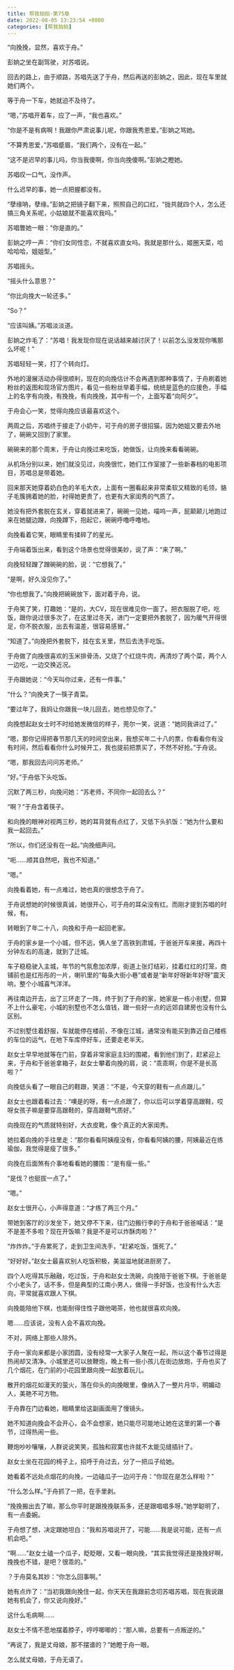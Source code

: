```yaml
---
title: 帮我拍拍-第75章
date: 2022-08-05 13:23:54 +0800
categories: [帮我拍拍]
---
```


“向挽挽，显然，喜欢于舟。”

彭姠之坐在副驾驶，对苏唱说。

回去的路上，由于顺路，苏唱先送了于舟，然后再送的彭姠之，因此，现在车里就她们两个。

等于舟一下车，她就迫不及待了。

“嗯，”苏唱开着车，应了一声，“我也喜欢。”

“你是不是有病啊！我跟你严肃说事儿呢，你跟我秀恩爱。”彭姠之骂她。

“不算秀恩爱，”苏唱蹙眉，“我们两个，没有在一起。”

“这不是迟早的事儿吗，你当我傻啊，你当向挽傻啊。”彭姠之瞪她。

苏唱叹一口气，没作声。

什么迟早的事，她一点把握都没有。

“孽缘呐，孽缘。”彭姠之把镜子翻下来，照照自己的口红，“拢共就四个人，怎么还搞三角关系呢，小姑娘就不能喜欢我吗。”

苏唱瞥她一眼：“你是直的。”

彭姠之哼一声：“你们女同性恋，不就喜欢直女吗。我就是那什么，姬圈天菜，哈哈哈哈，姐姐型。”

苏唱摇头。

“摇头什么意思？”

“你比向挽大一轮还多。”

“So？”

“应该叫姨。”苏唱淡淡道。

彭姠之炸毛了：“苏唱！我发现你现在说话越来越讨厌了！以前怎么没发现你嘴那么坏呢！”

苏唱轻轻一笑，打了个转向灯。

外地的漫展活动办得很顺利，现在的向挽估计不会再遇到那种事情了，于舟刷着她粉丝的返图和现场官方图片，看见一些粉丝举着手幅，统统是蓝色的应援色，手幅上的名字有向挽，有挽挽，有向挽挽，其中有一个，上面写着“向阿夕”。

于舟会心一笑，觉得向挽应该最喜欢这个。

两周之后，苏唱终于接走了小奶牛，可于舟的房子很招猫，因为她姐又要去外地了，碗碗又回到了家里。

碗碗来的那个周末，于舟让向挽过来吃饭，她做饭，让向挽来看看碗碗。

从机场分别以来，她们就没见过，向挽很忙，她们工作室接了一些新春档的电影项目，苏唱总是带着她。

回来那天她穿着奶白色的羊毛大衣，上面有一圈看起来非常柔软又精致的毛领，貉子毛簇拥着她的脸，衬得她更贵了，也更有大家闺秀的气质了。

她没有把外套脱在玄关，穿着就进来了，碗碗一见她，喵呜一声，屁颠颠儿地跑过来在她腿边蹭，向挽蹲下，抱起它，碗碗呼噜呼噜地。

向挽看着它笑，眼睛里有揉碎了的星光。

于舟端着饭出来，看到这个场景也觉得很美妙，说了声：“来了啊。”

向挽轻轻蹭了蹭碗碗的脸，说：“它想我了。”

“是啊，好久没见你了。”

“你也想我了。”向挽把碗碗放下，面对着于舟，说。

于舟笑了笑，打趣她：“是的，大CV，现在很难见你一面了。把衣服脱了吧，吃饭，跟你说过很多次了，在这里过冬天，进门一定要把外套脱了，因为暖气开得很足，你不脱衣服，出去有温差，很容易感冒。”

“知道了。”向挽把外套脱下，挂在玄关里，然后去洗手吃饭。

于舟做了向挽很喜欢的玉米排骨汤，又烧了个红烧牛肉，再清炒了两个菜，两个人一边吃，一边交换近况。

于舟跟她说：“今天叫你过来，还有一件事。”

“什么？”向挽夹了一筷子青菜。

“要过年了，我妈让你跟我一块儿回去，她也想见你了。”

向挽想起赵女士时不时给她发微信的样子，莞尔一笑，说道：“她同我讲过了。”

“嗯，那你记得把春节那几天的时间空出来，我想买年二十八的票，你看看你有没有时间，然后看看你什么时候开工，我也提前把票买了，不然不好抢。”于舟说。

“嗯，那我回去问问苏老师。”

“好。”于舟低下头吃饭。

沉默了两三秒，向挽问她：“苏老师，不同你一起回去么？”

“啊？”于舟含着筷子。

和向挽的眼神对视两三秒，她的耳背就有点红了，又低下头扒饭：“她为什么要和我一起回去。”

“所以，你们还没有在一起。”向挽细声问。

“呃……顺其自然吧，我也不知道。”

“嗯。”

向挽看着她，有一点难过，她也真的很想念于舟了。

于舟说想她的时候很真诚，她很开心，可于舟的耳朵没有红。而刚才提到苏唱的时候，有。

转眼到了年二十八，向挽和于舟一起回老家。

于舟的家乡是一个小城，但不远，俩人坐了高铁到肃城，于爸爸开车来接，再四十分钟左右的高速，就到了迁城。

车子稳稳驶入主城，年节的气氛愈加浓厚，街道上张灯结彩，挂着红红的灯笼，商铺前也是红彤彤的一片，喇叭里的“每条大街小巷”或者是“新年好呀新年好呀”震天响，整个小城喜气洋洋。

再往南边开去，出了三环走了一阵，终于到了于舟的家，她家是一栋小别墅，但算不上什么豪宅，小城的别墅也不怎么值钱，跟一些好一点的远郊自建房也没有什么区别。

不过别墅住着舒服，车就能停在楼前，不像在江城，通常没有能买到靠近自己楼栋的车位的运气，在地下车库停好车，还要走老半天。

赵女士早早地就等在门前，穿着非常家庭主妇的围裙，看到他们到了，赶紧迎上来，于舟和于爸爸拿箱子，赵女士攀着向挽的肩，说：“乖乖啊，你是不是长高啦？”

向挽低头看了一眼自己的鞋跟，笑道：“不是，今天穿的鞋有一点点跟儿。”

赵女士也跟着看过去：“噢是的呀，有一点点跟了，你以后可以学着穿高跟鞋，哎呀女孩子嘛是要穿高跟鞋的，穿高跟鞋气质好。”

向挽现在的气质就特别好，大衣皮靴，像个真正的大家闺秀。

她拉着向挽的手往里走：“那你看看阿姨瘦没有，你看看阿姨的腰，阿姨最近在练瑜伽，我觉得是瘦了很多。”

向挽在后面煞有介事地看看她的腰围：“是有瘦一些。”

“是伐？也挺拔一点了。”

“嗯。”

赵女士很开心，小声得意道：“才练了两三个月。”

带她到客厅的沙发坐下，她又停不下来，往门边搬行李的于舟和于爸爸喊话：“是不是差不多啦？现在开饭嘛？我是不是可以炸酥肉啦？”

“炸炸炸。”于舟累死了，走到卫生间洗手，“赶紧吃饭，饿死了。”

“好好好。”赵女士最喜欢别人吃饭积极，美滋滋地就进厨房了。

四个人吃得其乐融融，吃过饭，于舟和赵女士洗碗，向挽陪于爸爸下棋。于爸爸是个小老头了，话不多，但是典型的江南小男人，做得一手好饭，也没有什么大志向，平常就喜欢跟人下棋。

向挽能陪他下棋，也能耐得住性子跟他喝茶，他也就很喜欢向挽。

嗯……应该说，没有人会不喜欢向挽。

不对，网络上那些人除外。

于舟一家向来都是小家团圆，没有经常一大家子人聚在一起，所以这个春节过得是热闹却又清净。小城里还可以放鞭炮，晚上有一些小孩儿在街边放炮，于舟也买了几个烟花，在门前的小花园里跟向挽一起放着玩儿。

散开的烟花如漫天的萤火，落在仰头的向挽眼里，像纳入了一整片月华，明媚动人，美艳不可方物。

于舟靠在门边看她，眼睛里给这副画面用了慢镜头。

她不知道向挽会不会开心，会不会想家，她只能尽可能地让她在这里的第一个春节，过得热闹一些。

鞭炮吵吵嚷嚷，人群说说笑笑，孤独和寂寞也许就不太能见缝插针了。

赵女士坐在花园的椅子上，招呼于舟过去，分了一把瓜子给她。

她看着不远处点烟花的向挽，一边磕瓜子一边问于舟：“你现在是怎么样啦？”

“什么怎么样。”于舟抓了一把，在手里剥。

“挽挽搬出去了嘛，那么你平时是跟挽挽联系多，还是跟唱唱多呀。”她学聪明了，有一点委婉。

于舟想了想，决定跟她坦白：“我和苏唱说开了，可能……我是说可能，还有一点机会吧。”

“啊……”赵女士磕一个瓜子，眨眨眼，又看一眼向挽，“其实我觉得还是挽挽好啊，挽挽也不错，是吧？很乖的。”

？于舟莫名其妙：“你怎么回事啊。”

她有点炸了：“当初我跟向挽住一起，你天天在我跟前念叨苏唱苏唱，现在我说跟她有机会了，你又说向挽好。”

这什么毛病啊……

赵女士不情不愿地摆着脖子，哼哼唧唧的：“那人嘛，总要有一点叛逆的。”

“再说了，我是丈母娘，那不摆谱的？”她瞪于舟一眼。

怎么就丈母娘，于舟无语了。

